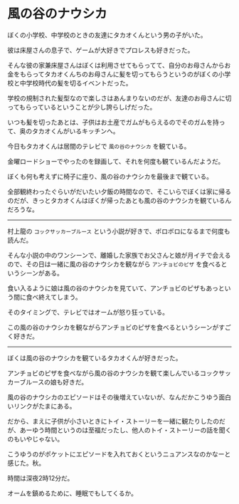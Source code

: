 # 風の谷のナウシカ

ぼくの小学校、中学校のときの友達にタカオくんという男の子がいた。

彼は床屋さんの息子で、ゲームが大好きでプロレスも好きだった。

そんな彼の家兼床屋さんはぼくは利用させてもらってて、自分のお母さんからお金をもらってタカオくんちのお母さんに髪を切ってもらうというのがぼくの小学校と中学校時代の髪を切るイベントだった。

学校の規制された髪型なので楽しさはあんまりないのだが、友達のお母さんに切ってもらっているということが少し誇らしげだった。

いつも髪を切ったあとは、子供はお土産でガムがもらえるのでそのガムを持って、奥のタカオくんがいるキッチンへ。

今日もタカオくんは居間のテレビで `風の谷のナウシカ` を観ている。

金曜ロードショーでやったのを録画して、それを何度も観ているんだようだ。

ぼくも何も考えずに椅子に座り、風の谷のナウシカを最後まで観ている。

全部観終わったぐらいがだいたい夕飯の時間なので、そこいらでぼくは家に帰るのだが、きっとタカオくんはぼくが帰ったあとも風の谷のナウシカを観ているんだろうな。

---

村上龍の `コックサッカーブルース` という小説が好きで、ボロボロになるまで何度も読んだ。

そんな小説の中のワンシーンで、離婚した家族でお父さんと娘が月イチで会えるので、その日は一緒に風の谷のナウシカを観ながら `アンチョビのピザ` を食べるというシーンがある。

食い入るように娘は風の谷のナウシカを見ていて、アンチョビのピザもあっという間に食べ終えてしまう。

そのタイミングで、テレビではオームが怒り狂っている。

この風の谷のナウシカを観ながらアンチョビのピザを食べるというシーンがすごく好きだ。

---

ぼくは風の谷のナウシカを観ているタカオくんが好きだった。

アンチョビのピザを食べながら風の谷のナウシカを観て楽しんでいるコックサッカーブルースの娘も好きだ。

風の谷のナウシカのエピソードはその後増えていないが、なんだかこうゆう面白いリンクがたまにある。

だから、まえに子供が小さいときにトイ・ストーリーを一緒に観たりしたのだが、あーゆう時間というのは至福だったし、他人のトイ・ストーリーの話を聞くのもいやじゃない。

こうゆうのがポケットにエピソードを入れておくというニュアンスなのかなーと感じた。秋。

時間は深夜2時12分だ。

オームを鎮めるために、睡眠でもしてくるか。
